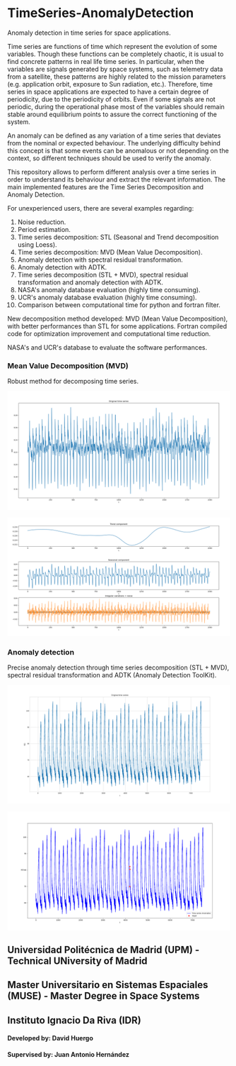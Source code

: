 # TimeSeries-AnomalyDetection
Anomaly detection in time series for space applications.

Time series are functions of time which represent the evolution of some variables. Though these functions can be completely chaotic, it is usual to find concrete patterns in real life time series. In particular, when the variables are signals generated by space systems, such as telemetry data from a satellite, these patterns are highly related to the mission parameters (e.g. application orbit, exposure to Sun radiation, etc.). Therefore, time series in space applications are expected to have a certain degree of periodicity, due to the periodicity of orbits. Even if some signals are not periodic, during the operational phase most of the variables should remain stable around equilibrium points to assure the correct functioning of the system.

An anomaly can be defined as any variation of a time series that deviates from the nominal or expected behaviour. The underlying difficulty behind this concept is that some events can be anomalous or not depending on the context, so different techniques should be used to verify the anomaly.

This repository allows to perform different analysis over a time series in order to understand its behaviour and extract the relevant information.
The main implemented features are the Time Series Decomposition and Anomaly Detection.

For unexperienced users, there are several examples regarding:
  1) Noise reduction.
  2) Period estimation.
  3) Time series decomposition: STL (Seasonal and Trend decomposition using Loess). 
  4) Time series decomposition: MVD (Mean Value Decomposition). 
  5) Anomaly detection with spectral residual transformation.
  6) Anomaly detection with ADTK.
  7) Time series decomposition (STL + MVD), spectral residual transformation and anomaly detection with ADTK.
  8) NASA's anomaly database evaluation (highly time consuming).
  9) UCR's anomaly database evaluation (highly time consuming).
  10) Comparison between computational time for python and fortran filter.

New decomposition method developed: MVD (Mean Value Decomposition), with better performances than STL for some applications.
Fortran compiled code for optimization improvement and computational time reduction.

NASA's and UCR's database to evaluate the software performances.

### Mean Value Decomposition (MVD)
Robust method for decomposing time series.

![Original Time Series](Figures/Time_series_MVD.png)

![Decomposed Time Series](Figures/MVD_decomposition.png)

### Anomaly detection
Precise anomaly detection through time series decomposition (STL + MVD), spectral residual transformation and ADTK (Anomaly Detection ToolKit).

![Anomalous Time Series](Figures/Time_series_anomaly.png)

![Detected Anomaly](Figures/Anomay_detection.png)


## Universidad Politécnica de Madrid (UPM) - Technical UNiversity of Madrid
## Master Universitario en Sistemas Espaciales (MUSE) - Master Degree in Space Systems
## Instituto Ignacio Da Riva (IDR)
#### Developed by: David Huergo 
#### Supervised by: Juan Antonio Hernández
